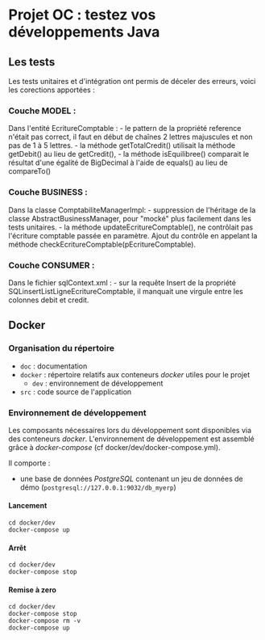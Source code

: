 # Projet OC : testez vos développements Java

## Les tests
Les tests unitaires et d'intégration ont permis de déceler des erreurs, voici les corections apportées :

### Couche MODEL :
Dans l'entité EcritureComptable :
	- le pattern de la propriété reference n'était pas correct, il faut en début de chaînes 2 lettres majuscules et non pas de 1 à 5 lettres.
	- la méthode getTotalCredit() utilisait la méthode getDebit() au lieu de getCredit(),
	- la méthode isEquilibree() comparait le résultat d'une égalité de BigDecimal à l'aide de equals() au lieu de compareTo()

### Couche BUSINESS :
Dans la classe ComptabiliteManagerImpl:
	- suppression de l'héritage de la classe AbstractBusinessManager, pour "mocké" plus facilement dans les tests unitaires.
	- la méthode updateEcritureComptable(), ne contrôlait pas l'écriture comptable passée en paramètre. 
	Ajout du contrôle en appelant la méthode checkEcritureComptable(pEcritureComptable).
		
### Couche CONSUMER :
Dans le fichier sqlContext.xml :
	- sur la requête Insert de la propriété SQLinsertListLigneEcritureComptable, 
	il manquait une virgule entre les colonnes debit et credit.


## Docker
### Organisation du répertoire

*   `doc` : documentation
*   `docker` : répertoire relatifs aux conteneurs _docker_ utiles pour le projet
    *   `dev` : environnement de développement
*   `src` : code source de l'application


### Environnement de développement

Les composants nécessaires lors du développement sont disponibles via des conteneurs _docker_.
L'environnement de développement est assemblé grâce à _docker-compose_
(cf docker/dev/docker-compose.yml).

Il comporte :

*   une base de données _PostgreSQL_ contenant un jeu de données de démo (`postgresql://127.0.0.1:9032/db_myerp`)



#### Lancement

    cd docker/dev
    docker-compose up


#### Arrêt

    cd docker/dev
    docker-compose stop


#### Remise à zero

    cd docker/dev
    docker-compose stop
    docker-compose rm -v
    docker-compose up